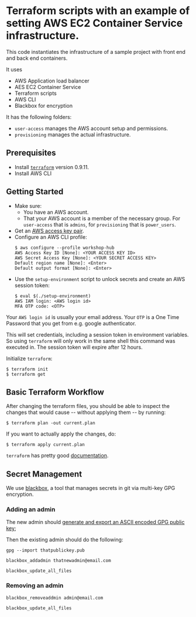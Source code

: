 
# Terraform scripts with an example of setting AWS EC2 Container Service infrastructure.

This code instantiates the infrastructure of a sample project with front end and back end containers.

It uses
- AWS Application load balancer
- AES EC2 Container Service
- Terraform scripts
- AWS CLI
- Blackbox for encryption

It has the following folders:

- `user-access` manages the AWS account setup and permissions.
- `provisioning` manages the actual infrastructure.

## Prerequisites

- Install [`terraform`](https://www.terraform.io) version 0.9.11.
- Install AWS CLI

## Getting Started

* Make sure:
  * You have an AWS account.
  * That your AWS account is a member of the necessary group. For `user-access`
    that is `admins`, for `provisioning` that is `power_users`.
* Get an [AWS access key pair](http://docs.aws.amazon.com/general/latest/gr/managing-aws-access-keys.html).
* Configure an AWS CLI profile:
  ```
  $ aws configure --profile workshop-hub
  AWS Access Key ID [None]: <YOUR ACCESS KEY ID>
  AWS Secret Access Key [None]: <YOUR SECRET ACCESS KEY>
  Default region name [None]: <Enter>
  Default output format [None]: <Enter>
  ```
* Use the `setup-environment` script to unlock secrets and create an AWS session token:
  ```
  $ eval $(./setup-environment)
  AWS IAM login: <AWS login id>
  MFA OTP code: <OTP>
  ```

Your `AWS login id` is usually your email address. Your `OTP` is a One Time
Password that you get from e.g. google authenticator.

This will set credentials, including a session token in environment variables.
So using `terraform` will only work in the same shell this command was executed
in. The session token will expire after 12 hours.

Initialize `terraform`:
```
$ terraform init
$ terraform get
```

## Basic Terraform Workflow

After changing the terraform files, you should be able to inspect the changes
that would cause -- without applying them -- by running:
```
$ terraform plan -out current.plan
```

If you want to actually apply the changes, do:

```
$ terraform apply current.plan
```

`terraform` has pretty good
[documentation](https://www.terraform.io/docs/providers/aws/index.html).

## Secret Management

We use [blackbox](https://github.com/StackExchange/blackbox), a tool that manages secrets in git via multi-key GPG encryption.

### Adding an admin
The new admin should [generate and export an ASCII encoded GPG public key](https://help.github.com/articles/generating-a-new-gpg-key/);

Then the existing admin should do the following:

```
gpg --import thatpublickey.pub

blackbox_addadmin thatnewadmin@email.com

blackbox_update_all_files
```

### Removing an admin

```
blackbox_removeaddmin admin@email.com

blackbox_update_all_files
```
